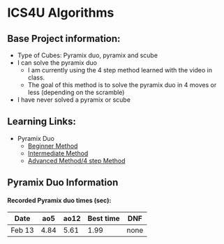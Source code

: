 # ICS4U Algorithms
<body>
  
  ## Base Project information:
   * Type of Cubes: Pyramix duo, pyramix and scube
   * I can solve the pyramix duo
      * I am currently using the 4 step method learned with the video in class. 
      * The goal of this method is to solve the pyramix duo in 4 moves or less (depending on the scramble)
   * I have never solved a pyramix or scube
   
  ## Learning Links:
   * Pyramix Duo
     * [Beginner Method](https://www.youtube.com/watch?v=xB9OFNyi-Uk&feature=emb_title)
     * [Intermediate Method](https://www.youtube.com/watch?v=xRBGC4Bxv1w&feature=emb_title)
     * [Advanced Method/4 step Method](https://www.youtube.com/watch?v=P-Zt7GEyYuE&feature=emb_title)

  ## Pyramix Duo Information

  #### Recorded Pyramix duo times (sec):
  | Date | ao5 | ao12 | Best time | DNF |
  |----- | --- | ---- | --------- | --- |
  Feb 13 | 4.84 | 5.61 | 1.99 | none |
  
 
</body>
